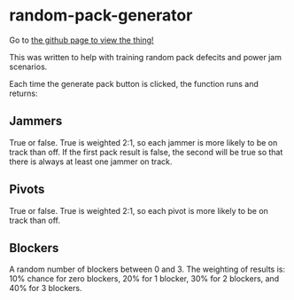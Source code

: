 # random-pack-generator

Go to [the github page to view the thing!](https://gemma418.github.io/random-pack-generator/)

This was written to help with training random pack defecits and power jam scenarios.

Each time the generate pack button is clicked, the function runs and returns:

## Jammers
True or false.
True is weighted 2:1, so each jammer is more likely to be on track than off.
If the first pack result is false, the second will be true so that there is always at least one jammer on track.

## Pivots
True or false.
True is weighted 2:1, so each pivot is more likely to be on track than off.

## Blockers
A random number of blockers between 0 and 3.
The weighting of results is:
10% chance for zero blockers, 20% for 1 blocker, 30% for 2 blockers, and 40% for 3 blockers.
